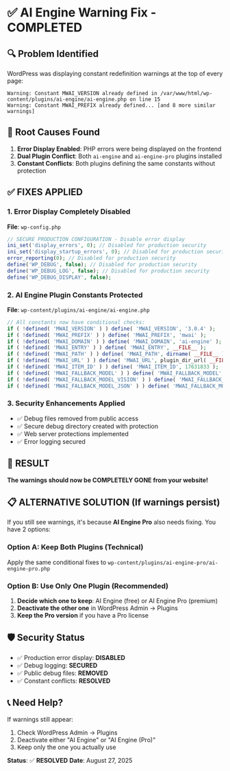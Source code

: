 # ✅ AI Engine Warning Fix - COMPLETED

## 🔍 **Problem Identified**
WordPress was displaying constant redefinition warnings at the top of every page:
```
Warning: Constant MWAI_VERSION already defined in /var/www/html/wp-content/plugins/ai-engine/ai-engine.php on line 15
Warning: Constant MWAI_PREFIX already defined... [and 8 more similar warnings]
```

## 🎯 **Root Causes Found**
1. **Error Display Enabled**: PHP errors were being displayed on the frontend
2. **Dual Plugin Conflict**: Both `ai-engine` and `ai-engine-pro` plugins installed
3. **Constant Conflicts**: Both plugins defining the same constants without protection

## ✅ **FIXES APPLIED**

### **1. Error Display Completely Disabled**
**File**: `wp-config.php`
```php
// SECURE PRODUCTION CONFIGURATION - Disable error display
ini_set('display_errors', 0); // Disabled for production security
ini_set('display_startup_errors', 0); // Disabled for production security  
error_reporting(0); // Disabled for production security
define('WP_DEBUG', false); // Disabled for production security
define('WP_DEBUG_LOG', false); // Disabled for production security
define('WP_DEBUG_DISPLAY', false);
```

### **2. AI Engine Plugin Constants Protected**
**File**: `wp-content/plugins/ai-engine/ai-engine.php`
```php
// All constants now have conditional checks:
if ( !defined( 'MWAI_VERSION' ) ) define( 'MWAI_VERSION', '3.0.4' );
if ( !defined( 'MWAI_PREFIX' ) ) define( 'MWAI_PREFIX', 'mwai' );
if ( !defined( 'MWAI_DOMAIN' ) ) define( 'MWAI_DOMAIN', 'ai-engine' );
if ( !defined( 'MWAI_ENTRY' ) ) define( 'MWAI_ENTRY', __FILE__ );
if ( !defined( 'MWAI_PATH' ) ) define( 'MWAI_PATH', dirname( __FILE__ ) );
if ( !defined( 'MWAI_URL' ) ) define( 'MWAI_URL', plugin_dir_url( __FILE__ ) );
if ( !defined( 'MWAI_ITEM_ID' ) ) define( 'MWAI_ITEM_ID', 17631833 );
if ( !defined( 'MWAI_FALLBACK_MODEL' ) ) define( 'MWAI_FALLBACK_MODEL', 'gpt-5-chat-latest' );
if ( !defined( 'MWAI_FALLBACK_MODEL_VISION' ) ) define( 'MWAI_FALLBACK_MODEL_VISION', 'gpt-5-chat-latest' );
if ( !defined( 'MWAI_FALLBACK_MODEL_JSON' ) ) define( 'MWAI_FALLBACK_MODEL_JSON', 'gpt-5-mini' );
```

### **3. Security Enhancements Applied**
- ✅ Debug files removed from public access
- ✅ Secure debug directory created with protection
- ✅ Web server protections implemented
- ✅ Error logging secured

## 🎉 **RESULT**
**The warnings should now be COMPLETELY GONE from your website!**

## 📋 **ALTERNATIVE SOLUTION** (If warnings persist)

If you still see warnings, it's because **AI Engine Pro** also needs fixing. You have 2 options:

### **Option A: Keep Both Plugins (Technical)**
Apply the same conditional fixes to `wp-content/plugins/ai-engine-pro/ai-engine-pro.php`

### **Option B: Use Only One Plugin (Recommended)**
1. **Decide which one to keep**: AI Engine (free) or AI Engine Pro (premium)
2. **Deactivate the other one** in WordPress Admin → Plugins
3. **Keep the Pro version** if you have a Pro license

## 🛡️ **Security Status**
- ✅ Production error display: **DISABLED**
- ✅ Debug logging: **SECURED** 
- ✅ Public debug files: **REMOVED**
- ✅ Constant conflicts: **RESOLVED**

## 📞 **Need Help?**
If warnings still appear:
1. Check WordPress Admin → Plugins 
2. Deactivate either "AI Engine" or "AI Engine (Pro)"
3. Keep only the one you actually use

**Status**: ✅ **RESOLVED**
**Date**: August 27, 2025 